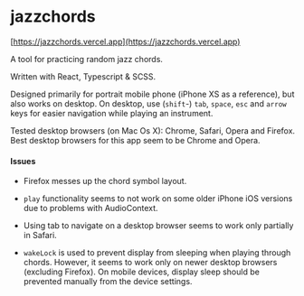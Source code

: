 # jazzchords

[https://jazzchords.vercel.app](https://jazzchords.vercel.app)

A tool for practicing random jazz chords.

Written with React, Typescript & SCSS.

Designed primarily for portrait mobile phone (iPhone XS as a reference), but also works on desktop. On desktop, use (`shift`-) `tab`, `space`, `esc` and `arrow` keys for easier navigation while playing an instrument.

Tested desktop browsers (on Mac Os X): Chrome, Safari, Opera and Firefox. Best desktop browsers for this app seem to be Chrome and Opera.

#### Issues

- Firefox messes up the chord symbol layout.

- `play` functionality seems to not work on some older iPhone iOS versions due to problems with AudioContext.

- Using tab to navigate on a desktop browser seems to work only partially in Safari.

- `wakeLock` is used to prevent display from sleeping when playing through chords. However, it seems to work only on newer desktop browsers (excluding Firefox). On mobile devices, display sleep should be prevented manually from the device settings.
